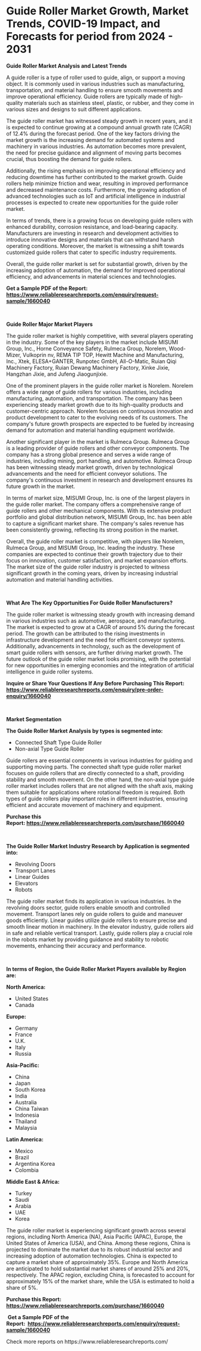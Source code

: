 <p><h1>Guide Roller Market Growth, Market Trends, COVID-19 Impact, and Forecasts for period from 2024 - 2031</h1></p><p><strong>Guide Roller Market Analysis and Latest Trends</strong></p>
<p><p>A guide roller is a type of roller used to guide, align, or support a moving object. It is commonly used in various industries such as manufacturing, transportation, and material handling to ensure smooth movements and improve operational efficiency. Guide rollers are typically made of high-quality materials such as stainless steel, plastic, or rubber, and they come in various sizes and designs to suit different applications.</p><p>The guide roller market has witnessed steady growth in recent years, and it is expected to continue growing at a compound annual growth rate (CAGR) of 12.4% during the forecast period. One of the key factors driving the market growth is the increasing demand for automated systems and machinery in various industries. As automation becomes more prevalent, the need for precise guidance and alignment of moving parts becomes crucial, thus boosting the demand for guide rollers.</p><p>Additionally, the rising emphasis on improving operational efficiency and reducing downtime has further contributed to the market growth. Guide rollers help minimize friction and wear, resulting in improved performance and decreased maintenance costs. Furthermore, the growing adoption of advanced technologies such as IoT and artificial intelligence in industrial processes is expected to create new opportunities for the guide roller market.</p><p>In terms of trends, there is a growing focus on developing guide rollers with enhanced durability, corrosion resistance, and load-bearing capacity. Manufacturers are investing in research and development activities to introduce innovative designs and materials that can withstand harsh operating conditions. Moreover, the market is witnessing a shift towards customized guide rollers that cater to specific industry requirements.</p><p>Overall, the guide roller market is set for substantial growth, driven by the increasing adoption of automation, the demand for improved operational efficiency, and advancements in material sciences and technologies.</p></p>
<p><strong>Get a Sample PDF of the Report:&nbsp; <a href="https://www.reliableresearchreports.com/enquiry/request-sample/1660040">https://www.reliableresearchreports.com/enquiry/request-sample/1660040</a></strong></p>
<p>&nbsp;</p>
<p><strong>Guide Roller Major Market Players</strong></p>
<p><p>The guide roller market is highly competitive, with several players operating in the industry. Some of the key players in the market include MISUMI Group, Inc., Horne Conveyance Safety, Rulmeca Group, Norelem, Wood-Mizer, Vulkoprin nv, REMA TIP TOP, Hewitt Machine and Manufacturing, Inc., Xtek, ELESA+GANTER, Runpotec GmbH, All-O-Matic, Ruian Qiqi Machinery Factory, Ruian Dewang Machinery Factory, Xinke Jixie, Hangzhan Jixie, and Jufeng Jiaogunjixie.</p><p>One of the prominent players in the guide roller market is Norelem. Norelem offers a wide range of guide rollers for various industries, including manufacturing, automation, and transportation. The company has been experiencing steady market growth due to its high-quality products and customer-centric approach. Norelem focuses on continuous innovation and product development to cater to the evolving needs of its customers. The company's future growth prospects are expected to be fueled by increasing demand for automation and material handling equipment worldwide.</p><p>Another significant player in the market is Rulmeca Group. Rulmeca Group is a leading provider of guide rollers and other conveyor components. The company has a strong global presence and serves a wide range of industries, including mining, port handling, and automotive. Rulmeca Group has been witnessing steady market growth, driven by technological advancements and the need for efficient conveyor solutions. The company's continuous investment in research and development ensures its future growth in the market.</p><p>In terms of market size, MISUMI Group, Inc. is one of the largest players in the guide roller market. The company offers a comprehensive range of guide rollers and other mechanical components. With its extensive product portfolio and global distribution network, MISUMI Group, Inc. has been able to capture a significant market share. The company's sales revenue has been consistently growing, reflecting its strong position in the market.</p><p>Overall, the guide roller market is competitive, with players like Norelem, Rulmeca Group, and MISUMI Group, Inc. leading the industry. These companies are expected to continue their growth trajectory due to their focus on innovation, customer satisfaction, and market expansion efforts. The market size of the guide roller industry is projected to witness significant growth in the coming years, driven by increasing industrial automation and material handling activities.</p></p>
<p>&nbsp;</p>
<p><strong>What Are The Key Opportunities For Guide Roller Manufacturers?</strong></p>
<p><p>The guide roller market is witnessing steady growth with increasing demand in various industries such as automotive, aerospace, and manufacturing. The market is expected to grow at a CAGR of around 5% during the forecast period. The growth can be attributed to the rising investments in infrastructure development and the need for efficient conveyor systems. Additionally, advancements in technology, such as the development of smart guide rollers with sensors, are further driving market growth. The future outlook of the guide roller market looks promising, with the potential for new opportunities in emerging economies and the integration of artificial intelligence in guide roller systems.</p></p>
<p><strong>Inquire or Share Your Questions If Any Before Purchasing This Report: <a href="https://www.reliableresearchreports.com/enquiry/pre-order-enquiry/1660040">https://www.reliableresearchreports.com/enquiry/pre-order-enquiry/1660040</a></strong></p>
<p>&nbsp;</p>
<p><strong>Market Segmentation</strong></p>
<p><strong>The Guide Roller Market Analysis by types is segmented into:</strong></p>
<p><ul><li>Connected Shaft Type Guide Roller</li><li>Non-axial Type Guide Roller</li></ul></p>
<p><p>Guide rollers are essential components in various industries for guiding and supporting moving parts. The connected shaft type guide roller market focuses on guide rollers that are directly connected to a shaft, providing stability and smooth movement. On the other hand, the non-axial type guide roller market includes rollers that are not aligned with the shaft axis, making them suitable for applications where rotational freedom is required. Both types of guide rollers play important roles in different industries, ensuring efficient and accurate movement of machinery and equipment.</p></p>
<p><strong>Purchase this Report:&nbsp;<a href="https://www.reliableresearchreports.com/purchase/1660040">https://www.reliableresearchreports.com/purchase/1660040</a></strong></p>
<p>&nbsp;</p>
<p><strong>The Guide Roller Market Industry Research by Application is segmented into:</strong></p>
<p><ul><li>Revolving Doors</li><li>Transport Lanes</li><li>Linear Guides</li><li>Elevators</li><li>Robots</li></ul></p>
<p><p>The guide roller market finds its application in various industries. In the revolving doors sector, guide rollers enable smooth and controlled movement. Transport lanes rely on guide rollers to guide and maneuver goods efficiently. Linear guides utilize guide rollers to ensure precise and smooth linear motion in machinery. In the elevator industry, guide rollers aid in safe and reliable vertical transport. Lastly, guide rollers play a crucial role in the robots market by providing guidance and stability to robotic movements, enhancing their accuracy and performance.</p></p>
<p>&nbsp;</p>
<p><strong>In terms of Region, the Guide Roller Market Players available by Region are:</strong></p>
<p>
    <p> <strong> North America: </strong>
        <ul>
            <li>United States</li>
            <li>Canada</li>
        </ul>
        </p> 
    <p> <strong> Europe: </strong>
        <ul>
            <li>Germany</li>
            <li>France</li>
            <li>U.K.</li>
            <li>Italy</li>
            <li>Russia</li>
        </ul>
        </p> 
    <p> <strong> Asia-Pacific: </strong>
        <ul>
            <li>China</li>
            <li>Japan</li>
            <li>South Korea</li>
            <li>India</li>
            <li>Australia</li>
            <li>China Taiwan</li>
            <li>Indonesia</li>
            <li>Thailand</li>
            <li>Malaysia</li>
        </ul>
        </p> 
    <p> <strong> Latin America: </strong>
        <ul>
            <li>Mexico</li>
            <li>Brazil</li>
            <li>Argentina Korea</li>
            <li>Colombia</li>
        </ul>
        </p> 
    <p> <strong> Middle East & Africa: </strong>
        <ul>
            <li>Turkey</li>
            <li>Saudi</li>
            <li>Arabia</li>
            <li>UAE</li>
            <li>Korea</li>
        </ul>
    </p>
    </p>
<p><p>The guide roller market is experiencing significant growth across several regions, including North America (NA), Asia Pacific (APAC), Europe, the United States of America (USA), and China. Among these regions, China is projected to dominate the market due to its robust industrial sector and increasing adoption of automation technologies. China is expected to capture a market share of approximately 35%. Europe and North America are anticipated to hold substantial market shares of around 25% and 20%, respectively. The APAC region, excluding China, is forecasted to account for approximately 15% of the market share, while the USA is estimated to hold a share of 5%.</p></p>
<p><strong>Purchase this Report: <a href="https://www.reliableresearchreports.com/purchase/1660040">https://www.reliableresearchreports.com/purchase/1660040</a></strong></p>
<p>&nbsp;<strong>Get a Sample PDF of the Report:&nbsp;&nbsp;<a href="https://www.reliableresearchreports.com/enquiry/request-sample/1660040">https://www.reliableresearchreports.com/enquiry/request-sample/1660040</a></strong></p>
<p><strong></strong></p>
<p>Check more reports on https://www.reliableresearchreports.com/</p>